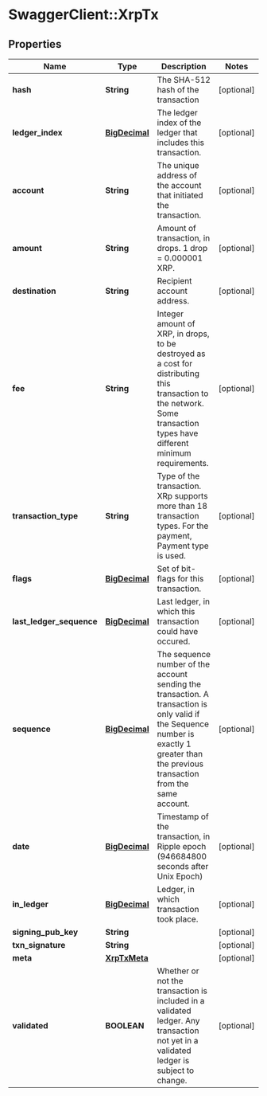 # SwaggerClient::XrpTx

## Properties
Name | Type | Description | Notes
------------ | ------------- | ------------- | -------------
**hash** | **String** | The SHA-512 hash of the transaction | [optional] 
**ledger_index** | [**BigDecimal**](BigDecimal.md) | The ledger index of the ledger that includes this transaction. | [optional] 
**account** | **String** | The unique address of the account that initiated the transaction. | [optional] 
**amount** | **String** | Amount of transaction, in drops. 1 drop &#x3D; 0.000001 XRP. | [optional] 
**destination** | **String** | Recipient account address. | [optional] 
**fee** | **String** | Integer amount of XRP, in drops, to be destroyed as a cost for distributing this transaction to the network. Some transaction types have different minimum requirements. | [optional] 
**transaction_type** | **String** | Type of the transaction. XRp supports more than 18 transaction types. For the payment, Payment type is used. | [optional] 
**flags** | [**BigDecimal**](BigDecimal.md) | Set of bit-flags for this transaction. | [optional] 
**last_ledger_sequence** | [**BigDecimal**](BigDecimal.md) | Last ledger, in which this transaction could have occured. | [optional] 
**sequence** | [**BigDecimal**](BigDecimal.md) | The sequence number of the account sending the transaction. A transaction is only valid if the Sequence number is exactly 1 greater than the previous transaction from the same account. | [optional] 
**date** | [**BigDecimal**](BigDecimal.md) | Timestamp of the transaction, in Ripple epoch (946684800 seconds after Unix Epoch) | [optional] 
**in_ledger** | [**BigDecimal**](BigDecimal.md) | Ledger, in which transaction took place. | [optional] 
**signing_pub_key** | **String** |  | [optional] 
**txn_signature** | **String** |  | [optional] 
**meta** | [**XrpTxMeta**](XrpTxMeta.md) |  | [optional] 
**validated** | **BOOLEAN** | Whether or not the transaction is included in a validated ledger. Any transaction not yet in a validated ledger is subject to change. | [optional] 

